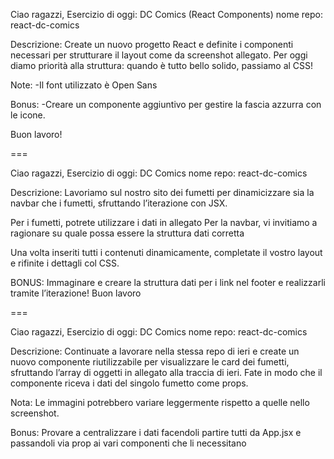 Ciao ragazzi,
Esercizio di oggi: DC Comics (React Components)
nome repo: react-dc-comics

Descrizione:
Create un nuovo progetto React e definite i componenti necessari per strutturare il layout come da screenshot allegato.
Per oggi diamo priorità alla struttura: quando è tutto bello solido, passiamo al CSS!

Note:
-Il font utilizzato è Open Sans

Bonus:
-Creare un componente aggiuntivo per gestire la fascia azzurra con le icone.

Buon lavoro!

===

Ciao ragazzi,
Esercizio di oggi: DC Comics
nome repo: react-dc-comics

Descrizione:
Lavoriamo sul nostro sito dei fumetti per dinamicizzare sia la navbar che i fumetti, sfruttando l’iterazione con JSX.

Per i fumetti, potrete utilizzare i dati in allegato
Per la navbar, vi invitiamo a ragionare su quale possa essere la struttura dati corretta

Una volta inseriti tutti i contenuti dinamicamente, completate il vostro layout e rifinite i dettagli col CSS.

BONUS:
Immaginare e creare la struttura dati per i link nel footer e realizzarli tramite l’iterazione!
Buon lavoro

===

Ciao ragazzi,
Esercizio di oggi: DC Comics
nome repo: react-dc-comics

Descrizione:
Continuate a lavorare nella stessa repo di ieri e create un nuovo componente riutilizzabile per visualizzare le card dei fumetti, sfruttando l’array di oggetti in allegato alla traccia di ieri. Fate in modo che il componente riceva i dati del singolo fumetto come props.

Nota: Le immagini potrebbero variare leggermente rispetto a quelle nello screenshot.

Bonus: Provare a centralizzare i dati facendoli partire tutti da App.jsx e passandoli via prop ai vari componenti che li necessitano

